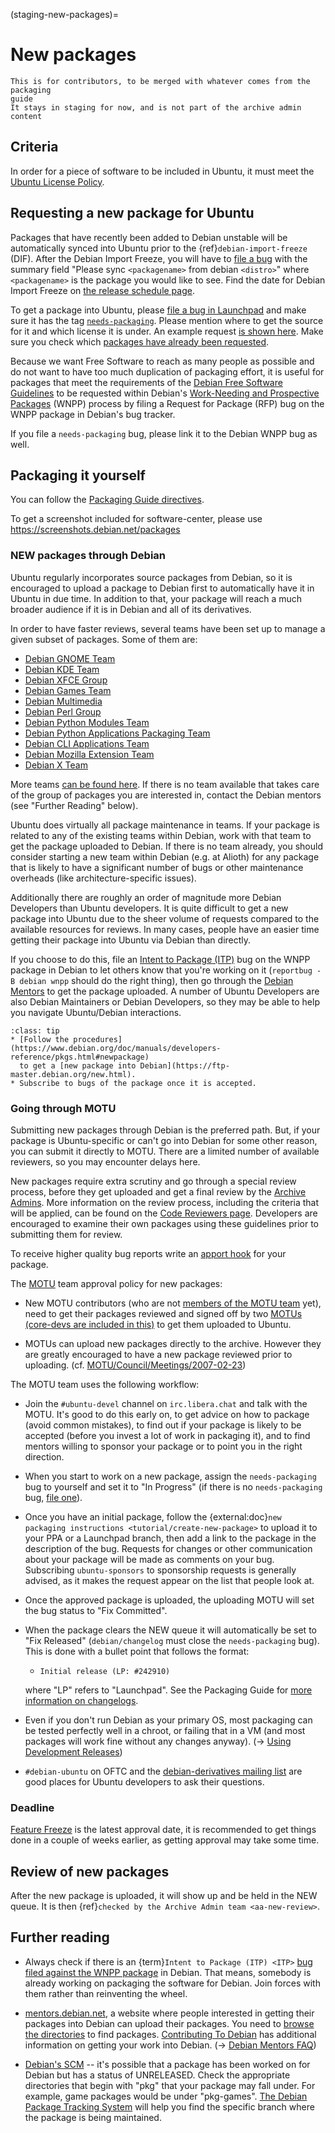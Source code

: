 (staging-new-packages)=
# New packages

```{note}
This is for contributors, to be merged with whatever comes from the packaging
guide
It stays in staging for now, and is not part of the archive admin content
```



## Criteria

In order for a piece of software to be included in Ubuntu, it must meet the
[Ubuntu License Policy](https://help.ubuntu.com/community/License).

## Requesting a new package for Ubuntu

Packages that have recently been added to Debian unstable will be automatically
synced into Ubuntu prior to the
{ref}`debian-import-freeze` (DIF).
After the Debian Import Freeze, you will have to
[file a bug](https://launchpad.net/ubuntu/+filebug/?no-redirect) with the
summary field "Please sync `<packagename>` from debian `<distro>`" where
`<packagename>` is the package you would like to see. Find the date for Debian
Import Freeze on
[the release schedule page](https://wiki.ubuntu.com/ReleaseSchedule).

To get a package into Ubuntu, please
[file a bug in Launchpad](https://bugs.launchpad.net/ubuntu/+filebug?no-redirect&field.tag=needs-packaging)
and make sure it has the tag [`needs-packaging`](https://lists.ubuntu.com/archives/ubuntu-motu/2007-March/001471.html).
Please mention where to get the source for it and which license it is under. An
example request [is shown here](https://wiki.ubuntu.com/UbuntuDevelopment/NewPackages/ExamplePackageRequest).
Make sure you check which [packages have already been requested](https://launchpad.net/ubuntu/+bugs?field.tag=needs-packaging). 

Because we want Free Software to reach as many people as possible and do not
want to have too much duplication of packaging effort, it is useful for packages
that meet the requirements of the
[Debian Free Software Guidelines](https://www.debian.org/social_contract)
to be requested within Debian's
[Work-Needing and Prospective Packages](https://www.debian.org/devel/wnpp/)
(WNPP) process by filing a Request for Package (RFP) bug on the WNPP package in
Debian's bug tracker.

If you file a `needs-packaging` bug, please link it to the Debian WNPP bug as
well.

## Packaging it yourself

You can follow the [Packaging Guide directives](https://canonical-ubuntu-packaging-guide.readthedocs-hosted.com/en/latest/).

To get a screenshot included for software-center, please use https://screenshots.debian.net/packages

### NEW packages through Debian

Ubuntu regularly incorporates source packages from Debian, so it is encouraged
to upload a package to Debian first to automatically have it in Ubuntu in due
time. In addition to that, your package will reach a much broader audience if
it is in Debian and all of its derivatives.

In order to have faster reviews, several teams have been set up to manage a
given subset of packages. Some of them are:

* [Debian GNOME Team](https://wiki.debian.org/Teams/DebianGnome)
* [Debian KDE Team](https://salsa.debian.org/qt-kde-team/)
* [Debian XFCE Group](https://wiki.debian.org/Teams/DebianXfceGroup)
* [Debian Games Team](https://wiki.debian.org/Games/Team)
* [Debian Multimedia](https://wiki.debian.org/DebianMultimedia)
* [Debian Perl Group](https://wiki.debian.org/Teams/DebianPerlGroup)
* [Debian Python Modules Team](https://wiki.debian.org/Teams/PythonModulesTeam)
* [Debian Python Applications Packaging Team](https://wiki.debian.org/Teams/PythonAppsPackagingTeam)
* [Debian CLI Applications Team](https://wiki.debian.org/Teams/DebianCliAppsTeam)
* [Debian Mozilla Extension Team](https://wiki.debian.org/Teams/DebianWebextensionTeam)
* [Debian X Team](https://salsa.debian.org/xorg-team)

More teams [can be found here](https://wiki.debian.org/Teams). If there is no
team available that takes care of the group of packages you are interested in,
contact the Debian mentors (see "Further Reading" below).

Ubuntu does virtually all package maintenance in teams. If your package is
related to any of the existing teams within Debian, work with that team to get
the package uploaded to Debian. If there is no team already, you should consider
starting a new team within Debian (e.g. at Alioth) for any package that is
likely to have a significant number of bugs or other maintenance overheads
(like architecture-specific issues).

Additionally there are roughly an order of magnitude more Debian Developers
than Ubuntu developers. It is quite difficult to get a new package into Ubuntu
due to the sheer volume of requests compared to the available resources for
reviews. In many cases, people have an easier time getting their package into
Ubuntu via Debian than directly.

If you choose to do this, file an [Intent to Package (ITP)](https://www.debian.org/devel/wnpp/being_packaged)
bug on the WNPP package in Debian to let others know that you're working on it
(`reportbug -B debian wnpp` should do the right thing), then go through the
[Debian Mentors](https://mentors.debian.net/) to get the package
uploaded. A number of Ubuntu Developers are also Debian Maintainers or Debian
Developers, so they may be able to help you navigate Ubuntu/Debian interactions.

```{admonition} Some good tips
:class: tip
* [Follow the procedures](https://www.debian.org/doc/manuals/developers-reference/pkgs.html#newpackage)
  to get a [new package into Debian](https://ftp-master.debian.org/new.html).
* Subscribe to bugs of the package once it is accepted.
```

### Going through MOTU

Submitting new packages through Debian is the preferred path. But, if your
package is Ubuntu-specific or can't go into Debian for some other reason, you
can submit it directly to MOTU. There are a limited number of available
reviewers, so you may encounter delays here.

New packages require extra scrutiny and go through a special review process,
before they get uploaded and get a final review by the [Archive Admins](https://launchpad.net/~ubuntu-archive).
More information on the review process, including the criteria that will be
applied, can be found on the [Code Reviewers page](https://wiki.ubuntu.com/UbuntuDevelopment/CodeReviews#NewPackage).
Developers are encouraged to examine their own packages using these guidelines
prior to submitting them for review.

To receive higher quality bug reports write an
[apport hook](https://wiki.ubuntu.com/Apport#Per-package_Apport_Hooks) for your package.

The [MOTU](https://wiki.ubuntu.com/MOTU) team approval policy for new packages:

* New MOTU contributors (who are not [members of the MOTU team](https://launchpad.net/~motu)
  yet), need to get their packages reviewed and signed off by two
  [MOTUs (core-devs are included in this)](https://launchpad.net/~motu/+members)
  to get them uploaded to Ubuntu.

* MOTUs can upload new packages directly to the archive. However they are
  greatly encouraged to have a new package reviewed prior to uploading.
  (cf. [MOTU/Council/Meetings/2007-02-23](https://wiki.ubuntu.com/MOTU/Council/Meetings/2007-02-23))

The MOTU team uses the following workflow:

* Join the `#ubuntu-devel` channel on `irc.libera.chat` and talk with the MOTU.
  It's good to do this early on, to get advice on how to package (avoid common
  mistakes), to find out if your package is likely to be accepted (before you
  invest a lot of work in packaging it), and to find mentors willing to sponsor
  your package or to point you in the right direction.

* When you start to work on a new package, assign the `needs-packaging` bug to
  yourself and set it to "In Progress" (if there is no `needs-packaging` bug,
  [file one](https://bugs.launchpad.net/ubuntu/+filebug/+login)).

* Once you have an initial package, follow the
  {external:doc}`new packaging instructions <tutorial/create-new-package>`
  to upload it to your PPA or a Launchpad branch, then add a link to the package
  in the description of the bug. Requests for changes or other communication
  about your package will be made as comments on your bug. Subscribing
  `ubuntu-sponsors` to sponsorship requests is generally advised, as it makes
  the request appear on the list that people look at.

* Once the approved package is uploaded, the uploading MOTU will set the bug
  status to "Fix Committed".

* When the package clears the NEW queue it will automatically be set to "Fix
  Released" (`debian/changelog` must close the `needs-packaging` bug). This is
  done with a bullet point that follows the format:

  * `Initial release (LP: #242910)`
 
  where "LP" refers to "Launchpad". See the Packaging Guide for
  [more information on changelogs](https://wiki.ubuntu.com/PackagingGuide/Howtos/PackagingFromScratchHelloChangelog).

* Even if you don't run Debian as your primary OS, most packaging can be tested
  perfectly well in a chroot, or failing that in a VM (and most packages will
  work fine without any changes anyway).
  (→ [Using Development Releases](https://wiki.ubuntu.com/UsingDevelopmentReleases))

* `#debian-ubuntu` on OFTC and the
  [debian-derivatives mailing list](https://lists.debian.org/debian-derivatives/)
  are good places for Ubuntu developers to ask their questions.


### Deadline

[Feature Freeze](https://wiki.ubuntu.com/FeatureFreeze) is the latest approval
date, it is recommended to get things done in a couple of weeks earlier, as
getting approval may take some time.


## Review of new packages

After the new package is uploaded, it will show up and be held in the NEW queue.
It is then {ref}`checked by the Archive Admin team <aa-new-review>`.


## Further reading

* Always check if there is an {term}`Intent to Package (ITP) <ITP>`
  [bug filed against the WNPP package](https://bugs.debian.org/cgi-bin/pkgreport.cgi?pkg=wnpp;dist=unstable) in Debian.
  That means, somebody is already working on packaging the software for Debian.
  Join forces with them rather than reinventing the wheel.

* [mentors.debian.net](https://mentors.debian.net/), a website where people
  interested in getting their packages into Debian can upload their packages.
  You need to [browse the directories](https://mentors.debian.net/debian/pool/)
  to find packages. [Contributing To Debian](https://wiki.ubuntu.com/Debian/ForUbuntuDevelopers)
  has additional information on getting your work into Debian.
  (→ [Debian Mentors FAQ](https://wiki.debian.org/DebianMentorsFaq))

* [Debian's SCM](https://salsa.debian.org/public) -- it's possible that a package has
  been worked on for Debian but has a status of UNRELEASED. Check the
  appropriate directories that begin with "pkg" that your package may fall
  under. For example, game packages would be under "pkg-games".
  [The Debian Package Tracking System](https://packages.qa.debian.org/common/index.html)
  will help you find the specific branch where the package is being maintained.


